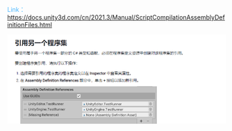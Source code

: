 <font color=#4db8ff>Link：</font>https://docs.unity3d.com/cn/2021.3/Manual/ScriptCompilationAssemblyDefinitionFiles.html

![image-20231026173405535](assets/image-20231026173405535.png)